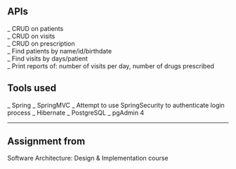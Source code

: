 ## APIs
_ CRUD on patients <br>
_ CRUD on visits <br>
_ CRUD on prescription <br>
_ Find patients by name/id/birthdate <br>
_ Find visits by days/patient <br>
_ Print reports of: number of visits per day, number of drugs prescribed

## Tools used
_ Spring
_ SpringMVC
_ Attempt to use SpringSecurity to authenticate login process
_ Hibernate
_ PostgreSQL
_ pgAdmin 4
_________________________________________________________________________________________________________________________________________
## Assignment from
Software Architecture: Design & Implementation course
